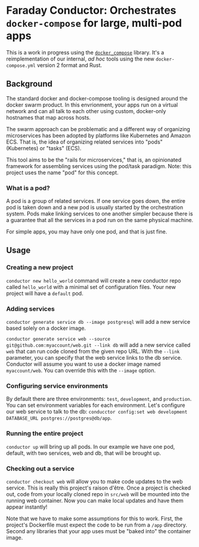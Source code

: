# Faraday Conductor: Orchestrates `docker-compose` for large, multi-pod apps

This is a work in progress using the
[`docker_compose`](https://github.com/emk/docker\_compose-rs) library.  It's
a reimplementation of our internal, _ad hoc_ tools using the new
`docker-compose.yml` version 2 format and Rust.

## Background

The standard docker and docker-compose tooling is designed around the docker
swarm product. In this envrionment, your apps run on a virtual network and can
all talk to each other using custom, docker-only hostnames that map across
hosts. 

The swarm approach can be problematic and a different way of organizing
microservices has been adopted by platforms like Kubernetes and Amazon ECS. That
is, the idea of organizing related services into "pods" (Kubernetes) or "tasks"
(ECS).

This tool aims to be the "rails for microservices," that is, an opinionated
framework for assembling services using the pod/task paradigm. Note: this
project uses the name "pod" for this concept.

### What is a pod?

A pod is a group of related services. If one service goes down, the entire pod
is taken down and a new pod is usually started by the orchestration system. Pods
make linking services to one another simpler because there is a guarantee that
all the services in a pod run on the same physical machine.

For simple apps, you may have only one pod, and that is just fine.

## Usage

### Creating a new project

`conductor new hello_world` command will create a new conductor repo called
`hello_world` with a minimal set of configuration files. Your new project will
have a `default` pod.

### Adding services

`conductor generate service db --image postgresql` will add a new service based solely
on a docker image.

`conductor generate service web --source git@github.com:myaccount/web.git --link db`
will add a new service called `web` that can run code cloned from the given repo
URL. With the `--link` parameter, you can specify that the web service links to
the db service. Conductor will assume you want to use a docker image named
`myaccount/web`.  You can override this with the `--image` option.

### Configuring service environments

By default there are three environments: `test`, `development`, and
`production`. You can set environment variables for each environment. Let's
configure our web service to talk to the db:
`conducctor config:set web development DATABASE_URL postgres://postgres@db/app`.

### Running the entire project

`conductor up` will bring up all pods. In our example we have one pod, default,
with two services, web and db, that will be brought up.

### Checking out a service

`conductor checkout web` will allow you to make code updates to the web service.
This is really this project's raison d'être. Once a project is checked out, code
from your locally cloned repo in `src/web` will be mounted into the running web
container. Now you can make local updates and have them appear instantly!

Note that we have to make some assumptions for this to work. First, the
project's Dockerfile must expect the code to be run from a `/app` directory.
Second any libraries that your app uses must be "baked into" the container
image.
